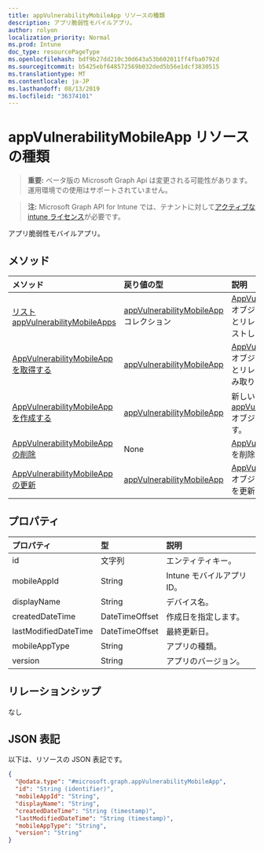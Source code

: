 ```yaml
---
title: appVulnerabilityMobileApp リソースの種類
description: アプリ脆弱性モバイルアプリ。
author: rolyon
localization_priority: Normal
ms.prod: Intune
doc_type: resourcePageType
ms.openlocfilehash: bdf9b27dd210c30d643a53b602011ff4fba0792d
ms.sourcegitcommit: b5425ebf648572569b032ded5b56e1dcf3830515
ms.translationtype: MT
ms.contentlocale: ja-JP
ms.lasthandoff: 08/13/2019
ms.locfileid: "36374101"
---
```

# <a name="appvulnerabilitymobileapp-resource-type"></a>appVulnerabilityMobileApp リソースの種類

> **重要:** ベータ版の Microsoft Graph Api は変更される可能性があります。運用環境での使用はサポートされていません。

> **注:** Microsoft Graph API for Intune では、テナントに対して[アクティブな intune ライセンス](https://go.microsoft.com/fwlink/?linkid=839381)が必要です。

アプリ脆弱性モバイルアプリ。

## <a name="methods"></a>メソッド
|メソッド|戻り値の型|説明|
|:---|:---|:---|
|[リスト appVulnerabilityMobileApps](../api/intune-partnerintegration-appvulnerabilitymobileapp-list.md)|[appVulnerabilityMobileApp](../resources/intune-partnerintegration-appvulnerabilitymobileapp.md)コレクション|[AppVulnerabilityMobileApp](../resources/intune-partnerintegration-appvulnerabilitymobileapp.md)オブジェクトのプロパティとリレーションシップをリストします。|
|[AppVulnerabilityMobileApp を取得する](../api/intune-partnerintegration-appvulnerabilitymobileapp-get.md)|[appVulnerabilityMobileApp](../resources/intune-partnerintegration-appvulnerabilitymobileapp.md)|[AppVulnerabilityMobileApp](../resources/intune-partnerintegration-appvulnerabilitymobileapp.md)オブジェクトのプロパティとリレーションシップを読み取ります。|
|[AppVulnerabilityMobileApp を作成する](../api/intune-partnerintegration-appvulnerabilitymobileapp-create.md)|[appVulnerabilityMobileApp](../resources/intune-partnerintegration-appvulnerabilitymobileapp.md)|新しい[appVulnerabilityMobileApp](../resources/intune-partnerintegration-appvulnerabilitymobileapp.md)オブジェクトを作成します。|
|[AppVulnerabilityMobileApp の削除](../api/intune-partnerintegration-appvulnerabilitymobileapp-delete.md)|None|[AppVulnerabilityMobileApp](../resources/intune-partnerintegration-appvulnerabilitymobileapp.md)を削除します。|
|[AppVulnerabilityMobileApp の更新](../api/intune-partnerintegration-appvulnerabilitymobileapp-update.md)|[appVulnerabilityMobileApp](../resources/intune-partnerintegration-appvulnerabilitymobileapp.md)|[AppVulnerabilityMobileApp](../resources/intune-partnerintegration-appvulnerabilitymobileapp.md)オブジェクトのプロパティを更新します。|

## <a name="properties"></a>プロパティ
|プロパティ|型|説明|
|:---|:---|:---|
|id|文字列|エンティティキー。|
|mobileAppId|String|Intune モバイルアプリ ID。|
|displayName|String|デバイス名。|
|createdDateTime|DateTimeOffset|作成日を指定します。|
|lastModifiedDateTime|DateTimeOffset|最終更新日。|
|mobileAppType|String|アプリの種類。|
|version|String|アプリのバージョン。|

## <a name="relationships"></a>リレーションシップ
なし

## <a name="json-representation"></a>JSON 表記
以下は、リソースの JSON 表記です。
<!-- {
  "blockType": "resource",
  "keyProperty": "id",
  "@odata.type": "microsoft.graph.appVulnerabilityMobileApp"
}
-->
``` json
{
  "@odata.type": "#microsoft.graph.appVulnerabilityMobileApp",
  "id": "String (identifier)",
  "mobileAppId": "String",
  "displayName": "String",
  "createdDateTime": "String (timestamp)",
  "lastModifiedDateTime": "String (timestamp)",
  "mobileAppType": "String",
  "version": "String"
}
```



